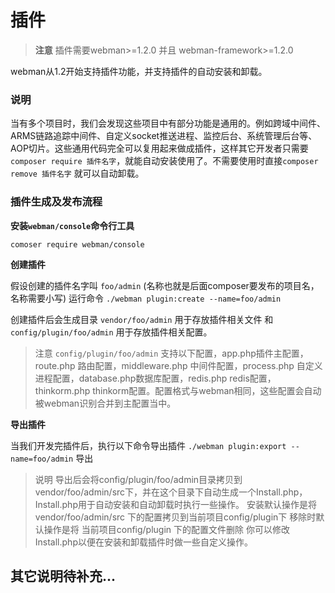 # 插件
> **注意**
> 插件需要webman>=1.2.0 并且 webman-framework>=1.2.0

webman从1.2开始支持插件功能，并支持插件的自动安装和卸载。

### 说明
当有多个项目时，我们会发现这些项目中有部分功能是通用的。例如跨域中间件、ARMS链路追踪中间件、自定义socket推送进程、监控后台、系统管理后台等、AOP切片。这些通用代码完全可以复用起来做成插件，这样其它开发者只需要`composer require 插件名字`，就能自动安装使用了。不需要使用时直接`composer remove 插件名字` 就可以自动卸载。

### 插件生成及发布流程

**安装`webman/console`命令行工具**

`comoser require webman/console`

**创建插件**

假设创建的插件名字叫 `foo/admin` (名称也就是后面composer要发布的项目名，名称需要小写)
运行命令
`./webman plugin:create --name=foo/admin`

创建插件后会生成目录 `vendor/foo/admin` 用于存放插件相关文件 和 `config/plugin/foo/admin` 用于存放插件相关配置。

> 注意
> `config/plugin/foo/admin` 支持以下配置，app.php插件主配置，route.php 路由配置，middleware.php 中间件配置，process.php 自定义进程配置，database.php数据库配置，redis.php redis配置，thinkorm.php thinkorm配置。配置格式与webman相同，这些配置会自动被webman识别合并到主配置当中。

**导出插件**

当我们开发完插件后，执行以下命令导出插件
`./webman plugin:export --name=foo/admin`
导出

> 说明
> 导出后会将config/plugin/foo/admin目录拷贝到vendor/foo/admin/src下，并在这个目录下自动生成一个Install.php，Install.php用于自动安装和自动卸载时执行一些操作。
> 安装默认操作是将 vendor/foo/admin/src 下的配置拷贝到当前项目config/plugin下
> 移除时默认操作是将 当前项目config/plugin 下的配置文件删除
> 你可以修改Install.php以便在安装和卸载插件时做一些自定义操作。


## 其它说明待补充...
